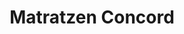 ---
title: "Matratzen Concord"
url: /stuttgart/matratzen-concord-ludwigsburger-strasse/
shop: Betten
---